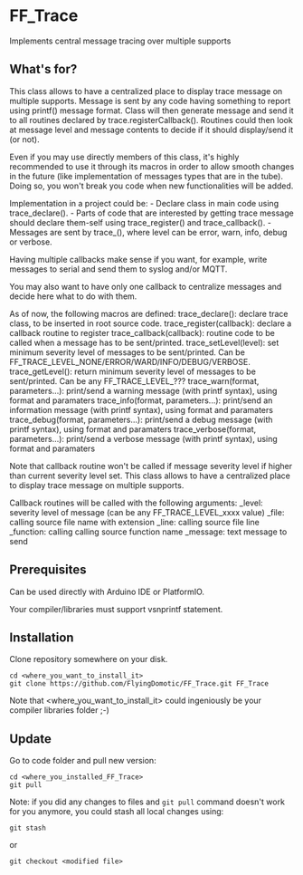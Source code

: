 # FF_Trace
 Implements central message tracing over multiple supports

## What's for?

This class allows to have a centralized place to display trace message on multiple supports.
	Message is sent by any code having something to report using printf() message format.
	Class will then generate message and send it to all routines declared by trace.registerCallback().
	Routines could then look at message level and message contents to decide if it should display/send it (or not).

Even if you may use directly members of this class, it's highly recommended to use it through its macros
	in order to allow smooth changes in the future (like implementation of messages types that are in the tube).
	Doing so, you won't break you code when new functionalities will be added.

Implementation in a project could be:
	- Declare class in main code using trace_declare().
	- Parts of code that are interested by getting trace message should declare them-self using trace_register() and trace_callback().
	- Messages are sent by trace_<level>(), where level can be error, warn, info, debug or verbose.

Having multiple callbacks make sense if you want, for example, write messages to serial and send them to syslog and/or MQTT.

You may also want to have only one callback to centralize messages and decide here what to do with them.

As of now, the following macros are defined:
	trace_declare(): declare trace class, to be inserted in root source code.
	trace_register(callback): declare a callback routine to register
	trace_callback(callback): routine code to be called when a message has to be sent/printed.
	trace_setLevel(level): set minimum severity level of messages to be sent/printed. Can be FF_TRACE_LEVEL_NONE/ERROR/WARD/INFO/DEBUG/VERBOSE.
	trace_getLevel(): return minimum severity level of messages to be sent/printed. Can be any FF_TRACE_LEVEL_???
	trace_warn(format, parameters...): print/send a warning message (with printf syntax), using format and paramaters
	trace_info(format, parameters...): print/send an information message (with printf syntax), using format and paramaters
	trace_debug(format, parameters...): print/send a debug message (with printf syntax), using format and paramaters
	trace_verbose(format, parameters...): print/send a verbose message (with printf syntax), using format and paramaters

Note that callback routine won't be called if message severity level if higher than current severity level set.		This class allows to have a centralized place to display trace message on multiple supports.

Callback routines will be called with the following arguments:
	_level: severity level of message (can be any FF_TRACE_LEVEL_xxxx value)
	_file: calling source file name with extension
	_line: calling source file line
	_function: calling calling source function name
	_message: text message to send

## Prerequisites

Can be used directly with Arduino IDE or PlatformIO.

Your compiler/libraries must support vsnprintf statement.

## Installation

Clone repository somewhere on your disk.
```
cd <where_you_want_to_install_it>
git clone https://github.com/FlyingDomotic/FF_Trace.git FF_Trace
```

Note that <where_you_want_to_install_it> could ingeniously be your compiler libraries folder ;-)

## Update

Go to code folder and pull new version:
```
cd <where_you_installed_FF_Trace>
git pull
```

Note: if you did any changes to files and `git pull` command doesn't work for you anymore, you could stash all local changes using:
```
git stash
```
or
```
git checkout <modified file>
```
